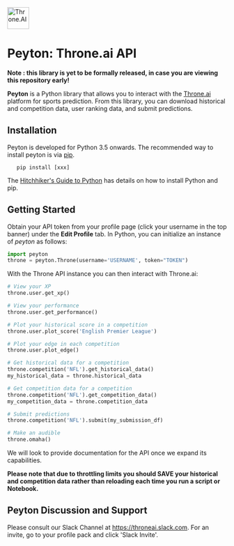 <img src="https://www.throne.ai/static/logos/logo-only-left-white.png" alt="Throne.AI" height=50 />

Peyton: Throne.ai API
===================================

**Note : this library is yet to be formally released, in case you are viewing this repository early!** 

**Peyton** is a Python library that allows you to interact with the <a href="https://www.throne.ai">Throne.ai</a> platform for sports prediction. From this library, you can download historical and competition data, user ranking data, and submit predictions.

Installation
------------

Peyton is developed for Python 3.5 onwards. The recommended way to
install peyton is via <a href="https://pypi.python.org/pypi/pip">pip</a>.

```
   pip install [xxx]
```

The <a href="http://docs.python-guide.org/en/latest/starting/installation">Hitchhiker's Guide to Python</a> has details on how to install Python and pip.

Getting Started
----------

Obtain your API token from your profile page (click your username in the top banner) under the **Edit Profile** tab. In Python, you can initialize an instance of *peyton* as follows:

```python
import peyton
throne = peyton.Throne(username='USERNAME', token="TOKEN")
```

With the Throne API instance you can then interact with Throne.ai:

```python
# View your XP
throne.user.get_xp()

# View your performance
throne.user.get_performance()

# Plot your historical score in a competition
throne.user.plot_score('English Premier League')

# Plot your edge in each competition
throne.user.plot_edge()

# Get historical data for a competition
throne.competition('NFL').get_historical_data()
my_historical_data = throne.historical_data

# Get competition data for a competition
throne.competition('NFL').get_competition_data()
my_competition_data = throne.competition_data

# Submit predictions 
throne.competition('NFL').submit(my_submission_df)

# Make an audible
throne.omaha()
```

We will look to provide documentation for the API once we expand its capabilities. 

**Please note that due to throttling limits you should SAVE your historical and competition data rather than reloading each time you run a script or Notebook.**

Peyton Discussion and Support
---------------------------

Please consult our Slack Channel at https://throneai.slack.com. For an invite, go to your profile pack and click 'Slack Invite'.
